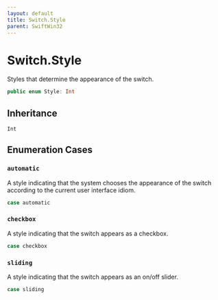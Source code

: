 ```yaml
---
layout: default
title: Switch.Style
parent: SwiftWin32
---
```

# Switch.Style

Styles that determine the appearance of the switch.

``` swift
public enum Style: Int 
```

## Inheritance

`Int`

## Enumeration Cases

### `automatic`

A style indicating that the system chooses the appearance of the switch
according to the current user interface idiom.

``` swift
case automatic
```

### `checkbox`

A style indicating that the switch appears as a checkbox.

``` swift
case checkbox
```

### `sliding`

A style indicating that the switch appears as an on/off slider.

``` swift
case sliding
```
